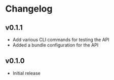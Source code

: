 # Changelog

## v0.1.1

* Add various CLI commands for testing the API
* Added a bundle configuration for the API

## v0.1.0

* Initial release
